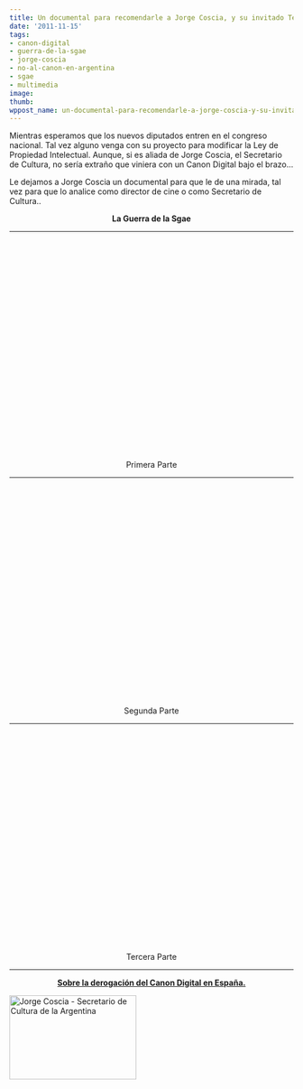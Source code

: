 ```yaml
---
title: Un documental para recomendarle a Jorge Coscia, y su invitado Teddy Bautista
date: '2011-11-15'
tags:
- canon-digital
- guerra-de-la-sgae
- jorge-coscia
- no-al-canon-en-argentina
- sgae
- multimedia
image: 
thumb: 
wppost_name: un-documental-para-recomendarle-a-jorge-coscia-y-su-invitado-teddy-bautista
---
```


Mientras esperamos que los nuevos diputados entren en el congreso nacional. Tal vez alguno venga con su proyecto para modificar la Ley de Propiedad Intelectual. Aunque, si es aliada de Jorge Coscia, el Secretario de Cultura, no sería extraño que viniera con un Canon Digital bajo el brazo...

Le dejamos a Jorge Coscia un documental para que le de una mirada, tal vez para que lo analice como director de cine o como Secretario de Cultura..
<p style="text-align: center;"><strong>La Guerra de la Sgae</strong></p>


<hr />

<center>
<object style="height: 390px; width: 640px;" width="640" height="360" classid="clsid:d27cdb6e-ae6d-11cf-96b8-444553540000" codebase="http://download.macromedia.com/pub/shockwave/cabs/flash/swflash.cab#version=6,0,40,0"><param name="allowFullScreen" value="true" /><param name="allowScriptAccess" value="always" /><param name="src" value="https://www.youtube.com/v/VvbRfTs-Tmk?version=3&amp;feature=player_detailpage" /><param name="allowfullscreen" value="true" /><param name="allowscriptaccess" value="always" /><embed style="height: 390px; width: 640px;" width="640" height="360" type="application/x-shockwave-flash" src="https://www.youtube.com/v/VvbRfTs-Tmk?version=3&amp;feature=player_detailpage" allowFullScreen="true" allowScriptAccess="always" allowfullscreen="true" allowscriptaccess="always" /></object>
Primera Parte

<hr />

<object style="height: 390px; width: 640px;" width="640" height="360" classid="clsid:d27cdb6e-ae6d-11cf-96b8-444553540000" codebase="http://download.macromedia.com/pub/shockwave/cabs/flash/swflash.cab#version=6,0,40,0"><param name="allowFullScreen" value="true" /><param name="allowScriptAccess" value="always" /><param name="src" value="http://www.youtube.com/v/kjfhyOiXcSk?version=3&amp;feature=player_profilepage" /><param name="allowfullscreen" value="true" /><param name="allowscriptaccess" value="always" /><embed style="height: 390px; width: 640px;" width="640" height="360" type="application/x-shockwave-flash" src="http://www.youtube.com/v/kjfhyOiXcSk?version=3&amp;feature=player_profilepage" allowFullScreen="true" allowScriptAccess="always" allowfullscreen="true" allowscriptaccess="always" /></object>
Segunda Parte

<hr />

<object style="height: 390px; width: 640px;" width="640" height="360" classid="clsid:d27cdb6e-ae6d-11cf-96b8-444553540000" codebase="http://download.macromedia.com/pub/shockwave/cabs/flash/swflash.cab#version=6,0,40,0"><param name="allowFullScreen" value="true" /><param name="allowScriptAccess" value="always" /><param name="src" value="http://www.youtube.com/v/NoqDFPO5XvY?version=3&amp;feature=player_profilepage" /><param name="allowfullscreen" value="true" /><param name="allowscriptaccess" value="always" /><embed style="height: 390px; width: 640px;" width="640" height="360" type="application/x-shockwave-flash" src="http://www.youtube.com/v/NoqDFPO5XvY?version=3&amp;feature=player_profilepage" allowFullScreen="true" allowScriptAccess="always" allowfullscreen="true" allowscriptaccess="always" /></object>
Tercera Parte

</center>

<hr />
<p style="text-align: center;"><strong><a href="http://www.elpais.com/articulo/tecnologia/sentencia/canon/digital/definitiva/elpeputec/20111114elpeputec_4/Tes" target="_blank">Sobre la derogación del Canon Digital en España.</a></strong></p>


<a href="http://partidopirata.com.ar/wp-content/uploads/2011/05/225px-Coscia.jpg"><img class="size-full wp-image-873" title="225px-Coscia" src="http://partidopirata.com.ar/wp-content/uploads/2011/05/225px-Coscia.jpg" alt="Jorge Coscia - Secretario de Cultura de la Argentina" width="225" height="149" /></a>

